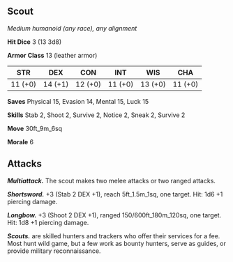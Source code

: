 ## Scout

*Medium humanoid (any race), any alignment*

**Hit Dice** 3 (13 3d8)

**Armor Class** 13 (leather armor)

| STR     | DEX     | CON     | INT     | WIS     | CHA     |
|---------|---------|---------|---------|---------|---------|
| 11 (+0) | 14 (+1) | 12 (+0) | 11 (+0) | 13 (+0) | 11 (+0) |

**Saves** Physical 15, Evasion 14, Mental 15, Luck 15

**Skills** Stab 2, Shoot 2, Survive 2, Notice 2, Sneak 2, Survive 2

**Move** 30ft_9m_6sq

**Morale** 6

## Attacks

***Multiattack.*** The scout makes two melee attacks or two ranged attacks.

***Shortsword.*** +3 (Stab 2 DEX +1), reach 5ft_1.5m_1sq, one target. Hit: 1d6 +1 piercing damage.

***Longbow.*** +3 (Shoot 2 DEX +1), ranged 150/600ft_180m_120sq, one target. Hit: 1d8 +1 piercing damage.

***Scouts.*** are skilled hunters and trackers who offer their services for a fee. Most hunt wild game, but a few work as bounty hunters, serve as guides, or provide military reconnaissance.


